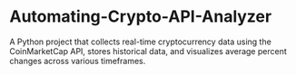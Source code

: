 # Automating-Crypto-API-Analyzer
A Python project that collects real-time cryptocurrency data using the CoinMarketCap API, stores historical data, and visualizes average percent changes across various timeframes.
